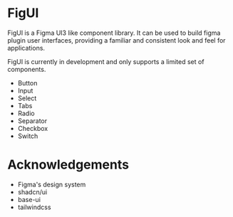 # FigUI

FigUI is a Figma UI3 like component library. It can be used to build figma plugin user interfaces, providing a familiar and consistent look and feel for applications.

FigUI is currently in development and only supports a limited set of components.

- Button
- Input
- Select
- Tabs
- Radio
- Separator
- Checkbox
- Switch

# Acknowledgements

- Figma's design system
- shadcn/ui
- base-ui
- tailwindcss
